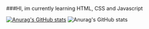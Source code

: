 ###HI, im currently learning HTML, CSS and Javascript

[![Anurag's GitHub stats](https://github-readme-stats.vercel.app/api?username=zinackes)](https://github.com/anuraghazra/github-readme-stats)
![Anurag's GitHub stats](https://github-readme-stats.vercel.app/api?username=zinackes&show_icons=true&theme=synthwave)

<!--
**zinackes/zinackes** is a ✨ _special_ ✨ repository because its `README.md` (this file) appears on your GitHub profile.

Here are some ideas to get you started:

- 🔭 I’m currently working on ...
- 🌱 I’m currently learning ...
- 👯 I’m looking to collaborate on ...
- 🤔 I’m looking for help with ...
- 💬 Ask me about ...
- 📫 How to reach me: ...
- 😄 Pronouns: ...
- ⚡ Fun fact: ...
-->
